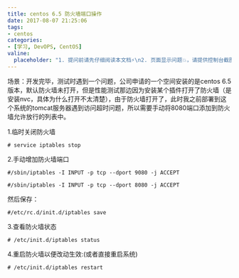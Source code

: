 ```yaml
---
title: centos 6.5 防火墙端口操作
date: 2017-08-07 21:25:06
tags:
- centos
categories:
- [学习, DevOPS, CentOS]
valine:
  placeholder: "1. 提问前请先仔细阅读本文档⚡\n2. 页面显示问题💥，请提供控制台截图📸或者您的测试网址\n3. 其他任何报错💣，请提供详细描述和截图📸，祝食用愉快💪"
---
```


场景：开发完毕，测试时遇到一个问题，公司申请的一个空间安装的是centos 6.5版本，默认防火墙未打开，但是性能测试那边因为安装某个插件打开了防火墙（是安装nvc，具体为什么打开不太清楚），由于防火墙打开了，此时我之前部署到这个系统的tomcat服务器遇到访问超时问题，所以需要手动将8080端口添加到防火墙允许放行的列表中。

1.临时关闭防火墙

`# service iptables stop`



2.手动增加防火墙端口

`#/sbin/iptables -I INPUT -p tcp --dport 9080 -j ACCEPT`

`#/sbin/iptables -I INPUT -p tcp --dport 8080 -j ACCEPT`

然后保存：

`#/etc/rc.d/init.d/iptables save`

3.查看防火墙状态

`# /etc/init.d/iptables status`

4.重启防火墙以便改动生效:(或者直接重启系统)

`# /etc/init.d/iptables restart`
